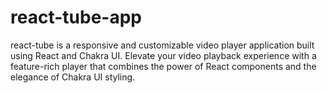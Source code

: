 # react-tube-app
react-tube is a responsive and customizable video player application built using React and Chakra UI. Elevate your video playback experience with a feature-rich player that combines the power of React components and the elegance of Chakra UI styling.
